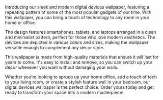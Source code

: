 <!--
Write me content for website with wallpaper "A wallpaper featuring a repeating pattern of sleek and modern digital devices, such as smartphones, tablets, and laptops."
-->

<!--font:Open Sans-->

Introducing our sleek and modern digital devices wallpaper, featuring a repeating pattern of some of the most popular gadgets of our time. With this wallpaper, you can bring a touch of technology to any room in your home or office.

The design features smartphones, tablets, and laptops arranged in a clean and minimalist pattern, perfect for those who love modern aesthetics. The devices are depicted in various colors and sizes, making the wallpaper versatile enough to complement any decor style.

This wallpaper is made from high-quality materials that ensure it will last for years to come. It's easy to install and remove, so you can switch up your decor whenever you want without damaging your walls.

Whether you're looking to spruce up your home office, add a touch of tech to your living room, or create a stylish feature wall in your bedroom, our digital devices wallpaper is the perfect choice. Order yours today and get ready to transform your space into a modern masterpiece!
